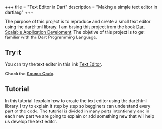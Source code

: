 +++
title = "Text Editor in Dart"
description = "Making a simple text editor in dartlang"
+++

The purpose of this project is to reproduce and create a small text editor using the dart:html library.
I am basing this project from the book [Dart Scalable Application Develoment](https://www.packtpub.com/application-development/dart-scalable-application-development).
The objetive of this project is to get familiar with the Dart Programming Language.

## Try it
You can try the text editor in this link [Text Editor](https://ram535.github.io/dart_text_editor/part23/part23.html).

Check the [Source Code](https://github.com/ram535/dart_text_editor).

## Tutorial
In this tutorial I explain how to create the text editor using the dart:html library.
I try to explain it step by step so begginers can understand every part of the code.
The tutorial is divided in many parts intentionaly and in each new part we are going
to explain or add something new that will help us develop the text editor.

